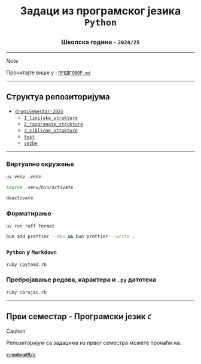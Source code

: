 # <p align="center">Задаци из програмског језика `Python`</p>

### <p align="center">Школска година - `2024/25`</p>

---

> [!NOTE]
> Прочитајте више у : [`ПРЕДГОВОР.md`](ПРЕДГОВОР.md)

---

## Структуа репозиторијума

- [`drugiSemestar-2025`](drugiSemestar-2025/)
    - [`1_linijske_strukture`](drugiSemestar-2025/1_linijske_strukture/)
    - [`2_razgranate_strukture`](drugiSemestar-2025/2_razgranate_strukture/)
    - [`3_ciklicne_strukture`](drugiSemestar-2025/3_ciklicne_strukture/)
    - [`test`](drugiSemestar-2025/test/)
    - [`vezbe`](drugiSemestar-2025/vezbe/)

---

### Виртуално окружење

```bash
uv venv .venv
```

```bash
source .venv/bin/activate
```

```bash
deactivate
```

### Форматирање

```bash
uv run ruff format
```

```bash
bun add prettier --dev && bun prettier --write .
```

### `Python` у `Markdown`

```bash
ruby cpytomd.rb
```

### Пребројавање редова, карактера и `.py` датотека

```bash
ruby cbrojac.rb
```

---

## Први семестар - Програмски језик ***`C`***
> [!CAUTION]
> Репозиторијум са задацима из првог семестра можете пронаћи на:
> <br>
> <br>
> [***`crnobog69/c`***](https://github.com/crnobog69/c)